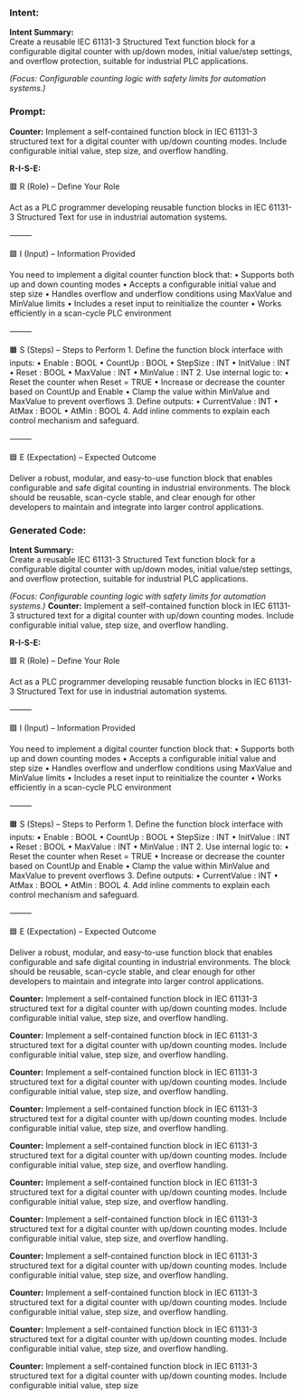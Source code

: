 ### Intent:
**Intent Summary:**  
Create a reusable IEC 61131-3 Structured Text function block for a configurable digital counter with up/down modes, initial value/step settings, and overflow protection, suitable for industrial PLC applications.  

*(Focus: Configurable counting logic with safety limits for automation systems.)*

### Prompt:
**Counter:**
Implement a self-contained function block in IEC 61131-3 structured text for a digital counter with up/down counting modes. Include configurable initial value, step size, and overflow handling.


**R-I-S-E:**

🟥 R (Role) – Define Your Role

Act as a PLC programmer developing reusable function blocks in IEC 61131-3 Structured Text for use in industrial automation systems.

⸻

🟩 I (Input) – Information Provided

You need to implement a digital counter function block that:
	•	Supports both up and down counting modes
	•	Accepts a configurable initial value and step size
	•	Handles overflow and underflow conditions using MaxValue and MinValue limits
	•	Includes a reset input to reinitialize the counter
	•	Works efficiently in a scan-cycle PLC environment

⸻

🟧 S (Steps) – Steps to Perform
	1.	Define the function block interface with inputs:
	•	Enable : BOOL
	•	CountUp : BOOL
	•	StepSize : INT
	•	InitValue : INT
	•	Reset : BOOL
	•	MaxValue : INT
	•	MinValue : INT
	2.	Use internal logic to:
	•	Reset the counter when Reset = TRUE
	•	Increase or decrease the counter based on CountUp and Enable
	•	Clamp the value within MinValue and MaxValue to prevent overflows
	3.	Define outputs:
	•	CurrentValue : INT
	•	AtMax : BOOL
	•	AtMin : BOOL
	4.	Add inline comments to explain each control mechanism and safeguard.

⸻

🟦 E (Expectation) – Expected Outcome

Deliver a robust, modular, and easy-to-use function block that enables configurable and safe digital counting in industrial environments. The block should be reusable, scan-cycle stable, and clear enough for other developers to maintain and integrate into larger control applications.

### Generated Code:
**Intent Summary:**  
Create a reusable IEC 61131-3 Structured Text function block for a configurable digital counter with up/down modes, initial value/step settings, and overflow protection, suitable for industrial PLC applications.  

*(Focus: Configurable counting logic with safety limits for automation systems.)*
**Counter:**
Implement a self-contained function block in IEC 61131-3 structured text for a digital counter with up/down counting modes. Include configurable initial value, step size, and overflow handling.


**R-I-S-E:**

🟥 R (Role) – Define Your Role

Act as a PLC programmer developing reusable function blocks in IEC 61131-3 Structured Text for use in industrial automation systems.

⸻

🟩 I (Input) – Information Provided

You need to implement a digital counter function block that:
	•	Supports both up and down counting modes
	•	Accepts a configurable initial value and step size
	•	Handles overflow and underflow conditions using MaxValue and MinValue limits
	•	Includes a reset input to reinitialize the counter
	•	Works efficiently in a scan-cycle PLC environment

⸻

🟧 S (Steps) – Steps to Perform
	1.	Define the function block interface with inputs:
	•	Enable : BOOL
	•	CountUp : BOOL
	•	StepSize : INT
	•	InitValue : INT
	•	Reset : BOOL
	•	MaxValue : INT
	•	MinValue : INT
	2.	Use internal logic to:
	•	Reset the counter when Reset = TRUE
	•	Increase or decrease the counter based on CountUp and Enable
	•	Clamp the value within MinValue and MaxValue to prevent overflows
	3.	Define outputs:
	•	CurrentValue : INT
	•	AtMax : BOOL
	•	AtMin : BOOL
	4.	Add inline comments to explain each control mechanism and safeguard.

⸻

🟦 E (Expectation) – Expected Outcome

Deliver a robust, modular, and easy-to-use function block that enables configurable and safe digital counting in industrial environments. The block should be reusable, scan-cycle stable, and clear enough for other developers to maintain and integrate into larger control applications.

**Counter:**
Implement a self-contained function block in IEC 61131-3 structured text for a digital counter with up/down counting modes. Include configurable initial value, step size, and overflow handling.

**Counter:**
Implement a self-contained function block in IEC 61131-3 structured text for a digital counter with up/down counting modes. Include configurable initial value, step size, and overflow handling.

**Counter:**
Implement a self-contained function block in IEC 61131-3 structured text for a digital counter with up/down counting modes. Include configurable initial value, step size, and overflow handling.

**Counter:**
Implement a self-contained function block in IEC 61131-3 structured text for a digital counter with up/down counting modes. Include configurable initial value, step size, and overflow handling.

**Counter:**
Implement a self-contained function block in IEC 61131-3 structured text for a digital counter with up/down counting modes. Include configurable initial value, step size, and overflow handling.

**Counter:**
Implement a self-contained function block in IEC 61131-3 structured text for a digital counter with up/down counting modes. Include configurable initial value, step size, and overflow handling.

**Counter:**
Implement a self-contained function block in IEC 61131-3 structured text for a digital counter with up/down counting modes. Include configurable initial value, step size, and overflow handling.

**Counter:**
Implement a self-contained function block in IEC 61131-3 structured text for a digital counter with up/down counting modes. Include configurable initial value, step size, and overflow handling.

**Counter:**
Implement a self-contained function block in IEC 61131-3 structured text for a digital counter with up/down counting modes. Include configurable initial value, step size, and overflow handling.

**Counter:**
Implement a self-contained function block in IEC 61131-3 structured text for a digital counter with up/down counting modes. Include configurable initial value, step size, and overflow handling.

**Counter:**
Implement a self-contained function block in IEC 61131-3 structured text for a digital counter with up/down counting modes. Include configurable initial value, step size
